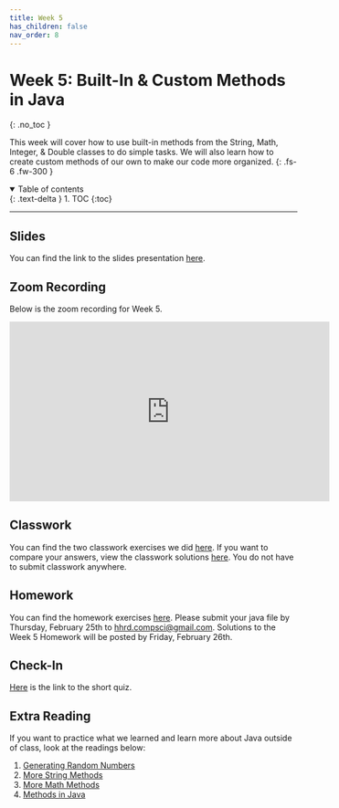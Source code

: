 ```yaml
---
title: Week 5
has_children: false
nav_order: 8
---
```


# Week 5: Built-In & Custom Methods in Java
{: .no_toc }

This week will cover how to use built-in methods from the String, Math, Integer, & Double classes to do simple tasks. We will also learn how to create custom methods of our own to make our code more organized.
{: .fs-6 .fw-300 }

<details open markdown="block">
  <summary>
    Table of contents
  </summary>
  {: .text-delta }
1. TOC
{:toc}
</details>

---

## Slides

You can find the link to the slides presentation [here](https://docs.google.com/presentation/d/1Zg75s2s2wf5aRPZE-sWdrHaMEqsnlbHAnkhJAbrI1UM/edit?usp=sharing).

## Zoom Recording

Below is the zoom recording for Week 5.

<iframe width="560" height="315" src="https://www.youtube.com/embed/uFrPtKlZPkM" frameborder="0" allow="accelerometer; autoplay; clipboard-write; encrypted-media; gyroscope; picture-in-picture" allowfullscreen></iframe>

## Classwork

You can find the two classwork exercises we did [here](https://docs.google.com/document/d/1FTqxCKbJeV3ivIgRdBnwi3vtNBV83bfio50P21atDdc/edit?usp=sharing). If you want to compare your answers, view the classwork solutions [here](). You do not have to submit classwork anywhere.

## Homework

You can find the homework exercises [here](https://docs.google.com/document/d/1KvX6pcFzWllnp0rMAboKkeqroJu1WfBmB0l-BfriPYk/edit?usp=sharing). Please submit your java file by Thursday, February 25th to [hhrd.compsci@gmail.com](mailto:hhrd.compsci@gmail.com). Solutions to the Week 5 Homework will be posted by Friday, February 26th.

## Check-In

[Here](https://forms.gle/tiEA8nR39PeVqEQDA) is the link to the short quiz.

## Extra Reading

If you want to practice what we learned and learn more about Java outside of class, look at the readings below:

1. [Generating Random Numbers](https://www.freecodecamp.org/news/generate-random-numbers-java/)
2. [More String Methods](https://www.w3schools.com/java/java_ref_string.asp)
3. [More Math Methods](https://www.w3schools.com/java/java_ref_math.asp)
4. [Methods in Java](https://www.geeksforgeeks.org/methods-in-java/)
